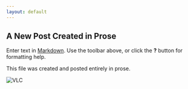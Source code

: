 ```yaml
---
layout: default
---
```

## A New Post Created in Prose

Enter text in [Markdown](http://daringfireball.net/projects/markdown/). Use the toolbar above, or click the **?** button for formatting help.

This file was created and posted entirely in prose.

![VLC]({{site.baseurl}}/_posts/VLC-Capture2019-03-05-10h31m23s317.png)

